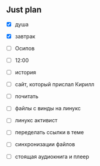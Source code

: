 ## Just plan
- [x] душа
- [x] завтрак
- [ ] Осипов
- [ ] 12:00

- [ ] история
- [ ] сайт, который прислал Кирилл
- [ ] почитать
- [ ] файлы с винды на линукс
- [ ] линукс активист 
- [ ] переделать ссылки в теме
- [ ] синхронизации файлов
- [ ] стоящая аудиокнига и плеер
